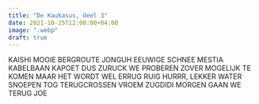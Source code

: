 ```yaml
---
title: "De Kaukasus, deel 3"
date: 2021-10-25T12:00:00+04:00
image: ".webp"
draft: true
---
```


KAISHI
MOOIE BERGROUTE JONGUH
EEUWIGE SCHNEE
MESTIA
KABELBAAN KAPOET DUS ZURUCK
WE PROBEREN ZOVER MOGELIJK TE KOMEN MAAR HET WORDT WEL ERRUG RUIG HURRR, LEKKER WATER SNOEPEN TOG
TERUGCROSSEN VROEM
ZUGDIDI
MORGEN GAAN WE TERUG JOE
